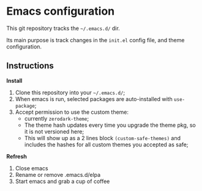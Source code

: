 # Emacs configuration #

This git repository tracks the `~/.emacs.d/` dir.

Its main purpose is track changes in the `init.el` config file, and theme configuration.

## Instructions ##

**Install**

1. Clone this repository into your `~/.emacs.d/`;
1. When emacs is run, selected packages are auto-installed with `use-package`;
1. Accept permission to use the custom theme:
    - currently `zerodark-theme`;
    - The theme hash updates every time you upgrade the theme pkg, so it is not versioned here;
    - This will show up as a 2 lines block `(custom-safe-themes)` and includes the hashes for all custom themes you accepted as safe;

**Refresh**

1. Close emacs
1. Rename or remove .emacs.d/elpa
1. Start emacs and grab a cup of coffee
